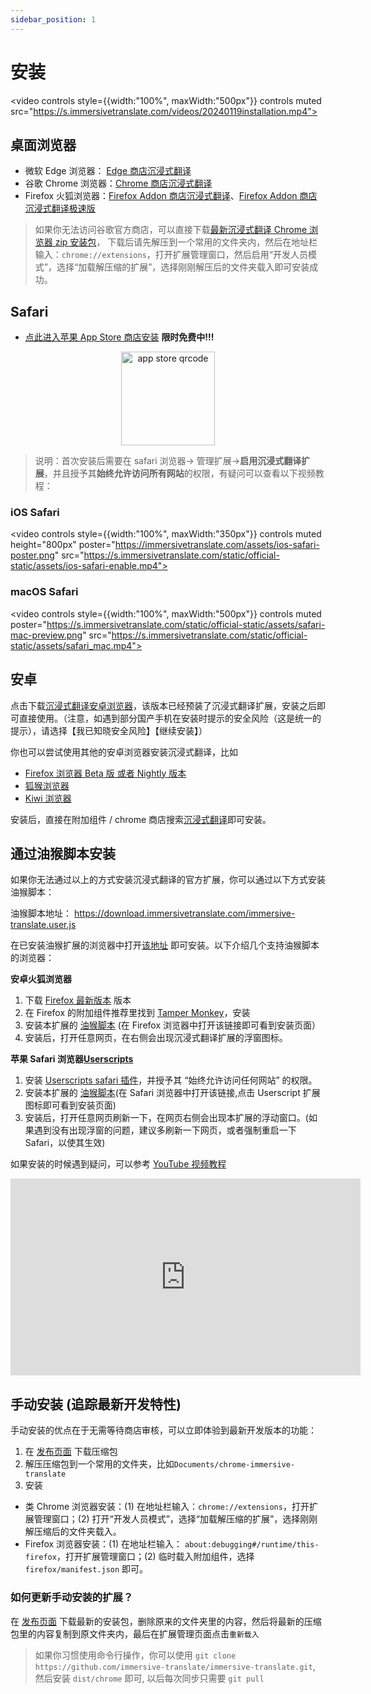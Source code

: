```yaml
---
sidebar_position: 1
---
```


# 安装
<video
controls style={{width:"100%", maxWidth:"500px"}}
controls
muted
src="https://s.immersivetranslate.com/videos/20240119installation.mp4"></video>

## 桌面浏览器

- 微软 Edge 浏览器： [Edge 商店沉浸式翻译](https://microsoftedge.microsoft.com/addons/detail/amkbmndfnliijdhojkpoglbnaaahippg)
- 谷歌 Chrome 浏览器：[Chrome 商店沉浸式翻译](https://chrome.google.com/webstore/detail/immersive-translate/bpoadfkcbjbfhfodiogcnhhhpibjhbnh)
- Firefox 火狐浏览器：[Firefox Addon 商店沉浸式翻译](https://addons.mozilla.org/zh-CN/firefox/addon/immersive-translate/)、[Firefox Addon 商店沉浸式翻译极速版](https://addons.mozilla.org/zh-CN/firefox/addon/immersive-translate-beta/)

> 如果你无法访问谷歌官方商店，可以直接下载[最新沉浸式翻译 Chrome 浏览器 zip 安装包](https://download.immersivetranslate.com/latest/chrome-immersive-translate.zip)， 下载后请先解压到一个常用的文件夹内，然后在地址栏输入：`chrome://extensions`，打开扩展管理窗口，然后启用“开发人员模式”，选择“加载解压缩的扩展”，选择刚刚解压后的文件夹载入即可安装成功。

## Safari

- [点此进入苹果 App Store 商店安装](https://apps.apple.com/app/immersive-translate/id6447957425) **限时免费中!!!**

<div align="center">
<img src="https://s.immersivetranslate.com/static/official-static/assets/immersive-app-store.png" width="150" alt="app store qrcode"/>
</div>

> 说明：首次安装后需要在 safari 浏览器-> 管理扩展->**启用沉浸式翻译扩展**，并且授予其**始终允许访问所有网站**的权限，有疑问可以查看以下视频教程：

### iOS Safari

<video
controls style={{width:"100%", maxWidth:"350px"}}
controls
muted
height="800px"
poster="https://immersivetranslate.com/assets/ios-safari-poster.png" src="https://s.immersivetranslate.com/static/official-static/assets/ios-safari-enable.mp4"></video>

### macOS Safari

<video
controls style={{width:"100%", maxWidth:"500px"}}
controls
muted
poster="https://s.immersivetranslate.com/static/official-static/assets/safari-mac-preview.png" src="https://s.immersivetranslate.com/static/official-static/assets/safari_mac.mp4"></video>

## 安卓

点击下载[沉浸式翻译安卓浏览器](https://immersivetranslate.com/android/)，该版本已经预装了沉浸式翻译扩展，安装之后即可直接使用。（注意，如遇到部分国产手机在安装时提示的安全风险（这是统一的提示），请选择【我已知晓安全风险】【继续安装】）

你也可以尝试使用其他的安卓浏览器安装沉浸式翻译，比如

- [Firefox 浏览器 Beta 版 或者 Nightly 版本](https://www.mozilla.org/zh-CN/firefox/channel/android/)
- [狐猴浏览器](https://lemurbrowser.com/app/zh/)
- [Kiwi 浏览器](https://kiwibrowser.com/)

安装后，直接在附加组件 / chrome 商店搜索[沉浸式翻译](https://chrome.google.com/webstore/detail/immersive-translate/bpoadfkcbjbfhfodiogcnhhhpibjhbnh)即可安装。

## 通过油猴脚本安装

如果你无法通过以上的方式安装沉浸式翻译的官方扩展，你可以通过以下方式安装油猴脚本：

油猴脚本地址： <https://download.immersivetranslate.com/immersive-translate.user.js>

在已安装油猴扩展的浏览器中打开[该地址](https://download.immersivetranslate.com/immersive-translate.user.js) 即可安装。以下介绍几个支持油猴脚本的浏览器：

**安卓火狐浏览器**

1. 下载 [Firefox 最新版本](https://www.firefox.com.cn/download/#product-android-release) 版本
2. 在 Firefox 的附加组件推荐里找到 [Tamper Monkey](https://www.tampermonkey.net/)，安装
3. 安装本扩展的 [油猴脚本](https://download.immersivetranslate.com/immersive-translate.user.js) (在 Firefox 浏览器中打开该链接即可看到安装页面）
4. 安装后，打开任意网页，在右侧会出现沉浸式翻译扩展的浮窗图标。

**苹果 Safari 浏览器[Userscripts](https://itunes.apple.com/us/app/userscripts/id1463298887)**

1. 安装 [Userscripts safari 插件](https://itunes.apple.com/us/app/userscripts/id1463298887)，并授予其 “始终允许访问任何网站” 的权限。
2. 安装本扩展的 [油猴脚本](https://download.immersivetranslate.com/immersive-translate.user.js)(在 Safari 浏览器中打开该链接,点击 Userscript 扩展图标即可看到安装页面)
3. 安装后，打开任意网页刷新一下，在网页右侧会出现本扩展的浮动窗口。(如果遇到没有出现浮窗的问题，建议多刷新一下网页，或者强制重启一下 Safari，以使其生效)

如果安装的时候遇到疑问，可以参考 [YouTube 视频教程](https://www.youtube.com/watch?v=IWOFFWDfZGY)

<iframe width="560" height="315" src="https://www.youtube.com/embed/IWOFFWDfZGY" title="YouTube video player" frameBorder="0" allow="accelerometer; autoplay; clipboard-write; encrypted-media; gyroscope; picture-in-picture; web-share" allowFullScreen></iframe>

## 手动安装 (追踪最新开发特性)

手动安装的优点在于无需等待商店审核，可以立即体验到最新开发版本的功能：

1. 在 [发布页面](https://github.com/immersive-translate/immersive-translate/releases/) 下载压缩包
2. 解压压缩包到一个常用的文件夹，比如`Documents/chrome-immersive-translate`
3. 安装

- 类 Chrome 浏览器安装：(1) 在地址栏输入：`chrome://extensions`，打开扩展管理窗口；(2) 打开“开发人员模式”，选择“加载解压缩的扩展”，选择刚刚解压缩后的文件夹载入。
- Firefox 浏览器安装：(1) 在地址栏输入： `about:debugging#/runtime/this-firefox`，打开扩展管理窗口；(2) 临时载入附加组件，选择 `firefox/manifest.json` 即可。

### 如何更新手动安装的扩展？

在 [发布页面](https://github.com/immersive-translate/immersive-translate/releases/) 下载最新的安装包，删除原来的文件夹里的内容，然后将最新的压缩包里的内容复制到原文件夹内，最后在扩展管理页面点击`重新载入`

> 如果你习惯使用命令行操作，你可以使用 `git clone https://github.com/immersive-translate/immersive-translate.git`, 然后安装 `dist/chrome` 即可, 以后每次同步只需要 `git pull`
